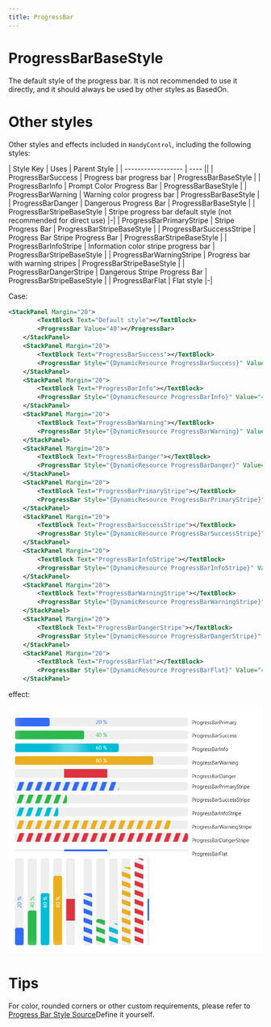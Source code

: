 ```yaml
---
title: ProgressBar
---
```


# ProgressBarBaseStyle

The default style of the progress bar. It is not recommended to use it directly, and it should always be used by other styles as BasedOn.

# Other styles

Other styles and effects included in `HandyControl`, including the following styles:

| Style Key | Uses | Parent Style |
| ------------------ | ---- ||
| ProgressBarSuccess | Progress bar progress bar | ProgressBarBaseStyle |
| ProgressBarInfo | Prompt Color Progress Bar | ProgressBarBaseStyle |
| ProgressBarWarning | Warning color progress bar | ProgressBarBaseStyle |
| ProgressBarDanger | Dangerous Progress Bar | ProgressBarBaseStyle |
| ProgressBarStripeBaseStyle | Stripe progress bar default style (not recommended for direct use) |-|
| ProgressBarPrimaryStripe | Stripe Progress Bar | ProgressBarStripeBaseStyle |
| ProgressBarSuccessStripe | Progress Bar Stripe Progress Bar | ProgressBarStripeBaseStyle |
| ProgressBarInfoStripe | Information color stripe progress bar | ProgressBarStripeBaseStyle |
| ProgressBarWarningStripe | Progress bar with warning stripes | ProgressBarStripeBaseStyle |
| ProgressBarDangerStripe | Dangerous Stripe Progress Bar | ProgressBarStripeBaseStyle |
| ProgressBarFlat | Flat style |-|

Case:

```xml
<StackPanel Margin="20">
        <TextBlock Text="Default style"></TextBlock>
        <ProgressBar Value="40"></ProgressBar>
    </StackPanel>
    <StackPanel Margin="20">
        <TextBlock Text="ProgressBarSuccess"></TextBlock>
        <ProgressBar Style="{DynamicResource ProgressBarSuccess}" Value="40"></ProgressBar>
    </StackPanel>
    <StackPanel Margin="20">
        <TextBlock Text="ProgressBarInfo"></TextBlock>
        <ProgressBar Style="{DynamicResource ProgressBarInfo}" Value="40"></ProgressBar>
    </StackPanel>
    <StackPanel Margin="20">
        <TextBlock Text="ProgressBarWarning"></TextBlock>
        <ProgressBar Style="{DynamicResource ProgressBarWarning}" Value="40"></ProgressBar>
    </StackPanel>
    <StackPanel Margin="20">
        <TextBlock Text="ProgressBarDanger"></TextBlock>
        <ProgressBar Style="{DynamicResource ProgressBarDanger}" Value="40"></ProgressBar>
    </StackPanel>
    <StackPanel Margin="20">
        <TextBlock Text="ProgressBarPrimaryStripe"></TextBlock>
        <ProgressBar Style="{DynamicResource ProgressBarPrimaryStripe}" Value="40"></ProgressBar>
    </StackPanel>
    <StackPanel Margin="20">
        <TextBlock Text="ProgressBarSuccessStripe"></TextBlock>
        <ProgressBar Style="{DynamicResource ProgressBarSuccessStripe}" Value="40"></ProgressBar>
    </StackPanel>
    <StackPanel Margin="20">
        <TextBlock Text="ProgressBarInfoStripe"></TextBlock>
        <ProgressBar Style="{DynamicResource ProgressBarInfoStripe}" Value="40"></ProgressBar>
    </StackPanel>
    <StackPanel Margin="20">
        <TextBlock Text="ProgressBarWarningStripe"></TextBlock>
        <ProgressBar Style="{DynamicResource ProgressBarWarningStripe}" Value="40"></ProgressBar>
    </StackPanel>
    <StackPanel Margin="20">
        <TextBlock Text="ProgressBarDangerStripe"></TextBlock>
        <ProgressBar Style="{DynamicResource ProgressBarDangerStripe}" Value="40"></ProgressBar>
    </StackPanel>
    <StackPanel Margin="20">
        <TextBlock Text="ProgressBarFlat"></TextBlock>
        <ProgressBar Style="{DynamicResource ProgressBarFlat}" Value="40"></ProgressBar>
    </StackPanel>
```

effect:

![ProgressBar.Styles](https://raw.githubusercontent.com/HandyOrg/HandyOrgResource/master/HandyControl/Doc/native_controls/ProgressBar.Styles.png)

# Tips

For color, rounded corners or other custom requirements, please refer to [Progress Bar Style Source](https://github.com/HandyOrg/HandyControl/blob/master/src/Shared/HandyControl_Shared/Themes/Styles/ProgressBar.xaml)Define it yourself.